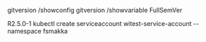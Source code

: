 gitversion /showconfig
gitversion /showvariable FullSemVer

R2.5.0-1
kubectl create serviceaccount witest-service-account --namespace fsmakka